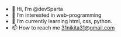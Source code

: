 - 👋 Hi, I’m @devSparta
- 👀 I’m interested in web-programming
- 🌱 I’m currently learning html, css, python.
- 📫 How to reach me 31nikita31@gmail.com

<!---
devSparta/devSparta is a ✨ special ✨ repository because its `README.md` (this file) appears on your GitHub profile.
You can click the Preview link to take a look at your changes.
--->
